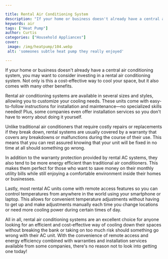 ```yaml
---

title: Rental Air Conditioning System
description: "If your home or business doesn't already have a central air conditioning system, you may want to consider investing in a rental ai...swipe up to find out"
keywords: air
tags: ["Heat Pump"]
author: Curtis
categories: ["Household Appliances"]
cover: 
 image: /img/heatpump/104.webp
 alt: 'someones subtle heat pump they really enjoyed'

---
```


If your home or business doesn't already have a central air conditioning system, you may want to consider investing in a rental air conditioning system. Not only is this a cost-effective way to cool your space, but it also comes with many other benefits.

Rental air conditioning systems are available in several sizes and styles, allowing you to customize your cooling needs. These units come with easy-to-follow instructions for installation and maintenance—no specialized skills needed! Plus, some companies even offer installation services so you don't have to worry about doing it yourself. 

Unlike traditional air conditioners that require costly repairs or replacements if they break down, rental systems are usually covered by a warranty that covers any breakdowns or malfunctions during the course of their use. This means that you can rest assured knowing that your unit will be fixed in no time at all should something go wrong. 

In addition to the warranty protection provided by rental AC systems, they also tend to be more energy efficient than traditional air conditioners. This makes them perfect for those who want to save money on their monthly utility bills while still enjoying a comfortable environment inside their homes or businesses. 

Lastly, most rental AC units come with remote access features so you can control temperatures from anywhere in the world using your smartphone or laptop. This allows for convenient temperature adjustments without having to get up and make adjustments manually each time you change locations or need more cooling power during certain times of day. 

All in all, rental air conditioning systems are an excellent choice for anyone looking for an efficient and cost-effective way of cooling down their spaces without breaking the bank or taking on too much risk should something go wrong with their AC unit. With the convenience of remote access and energy efficiency combined with warranties and installation services available from some companies, there's no reason not to look into getting one today!
